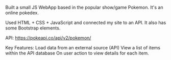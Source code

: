 Built a small JS WebApp based in the popular show/game Pokemon. It's an online pokedex.

Used HTML + CSS + JavaScript and connected my site to an API. It also has some Bootstrap elements.

API: https://pokeapi.co/api/v2/pokemon/

Key Features:
Load data from an external source (API)
View a list of items within the API database
On user action to view details for each item.